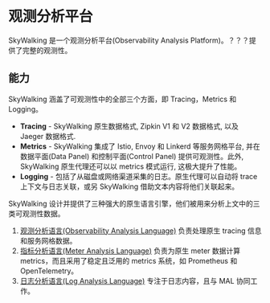 # 观测分析平台
SkyWalking 是一个观测分析平台(Observability Analysis Platform)。？？？提供了完整的观测性。

## 能力

SkyWalking 涵盖了可观测性中的全部三个方面，即 Tracing，Metrics 和 Logging。

- **Tracing** - SkyWalking 原生数据格式, Zipkin V1 和 V2 数据格式, 以及 Jaeger 数据格式.
- **Metrics** - SkyWalking 集成了 Istio, Envoy 和 Linkerd 等服务网格平台, 并在数据平面(Data Panel) 和控制平面(Control Panel) 提供可观测性。此外, SkyWalking 原生代理还可以以 metrics 模式运行, 这极大提升了性能。
- **Logging** - 包括了从磁盘或网络渠道采集的日志。原生代理可以自动将 trace 上下文与日志关联，或另 SkyWalking 借助文本内容将他们关联起来。

SkyWalking 设计并提供了三种强大的原生语言引擎，他们被用来分析上文中的三类可观测性数据。

1. [观测分析语言(Observability Analysis Language)](oal.md) 负责处理原生 tracing 信息和服务网格数据。
1. [指标分析语言(Meter Analysis Language)](mal.md) 负责为原生 meter 数据计算 metrics，而且采用了稳定且泛用的 metrics 系统，如 Prometheus 和 OpenTelemetry。
1. [日志分析语言(Log Analysis Language)](lal.md) 专注于日志内容，且与 MAL 协同工作。
